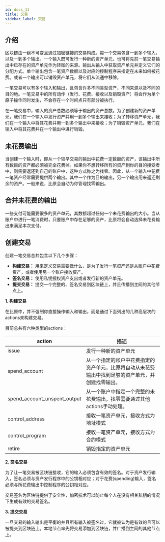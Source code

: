```yaml
---
id: docs_11
title: 交易
sidebar_label: 交易
---
```


## 介绍

区块链由一组不可变且通过加密链接的交易构成。每一个交易包含一到多个输入，以及一到多个输出。一个输入既可发行一种新的资产单元，也可将先前一笔交易输出中已存在的资产单元作为转账的来源。输出从输入中获取资产单元并定义它们的分配方式。单个输出包含一笔资产数额以及对应的控制程序来指定在未来如何被花费。或者一个输出可以销毁资产单元，将它们从流通中移除。

一笔交易可以有多个输入和输出，且包含许多不同类型资产，不同来源以及不同的目的地。一笔交易中的所有动作（发行、花费、接收以及销毁资产）将会作为单个原子操作同时发生，不会存在一个时间点只有部分被执行。

在一笔交易中，输入的资产总数必须等于输出的资产总数。为了创建新的资产单元，我们在一个输入中发行资产并用一到多个输出来接收；为了转移资产单元，我们在一个输入中将其花费并用一到多个输出中来接收；为了销毁资产单元，我们在输入中将其花费并在一个输出中进行销毁。

## 未花费输出

当创建一个输入时，即从一个较早交易的输出中花费一定数额的资产，该输出中所有数目的资产都必须被完全花费掉。如果你不想转移所有的资产到你的目的接受者中，则需要返还到自己的账户中，这种方式称之为找零。因此，从一个输入中花费一笔资产经常需要提供两个输出。其中一个作为目的输出，另一个输出用来返还剩余的资产。一般来说，比原会自动为你管理找零输出。

## 合并未花费的输出

一些支付可能需要很多的资产单元，其数额超过任何一个未花费输出的大小。当从账户中进行一笔消费时，只要账户中存在足够的资产，比原将会自动选择未花费输出来满足本次支付。

## 创建交易

创建一笔交易总共包含以下几个步骤：

- **构建交易：** 用来定义交易需要做什么，是为了发行一笔资产还是从账户中花费资产，或者使用另一个账户接收资产。
- **签名交易：** 使用私钥授权资产支出或者发行新的资产单元。
- **提交交易：** 提交一个完整的、签名交易到区块链上，并且传播到主网的其他节点上。

**1. 构建交易**

在比原中，并不强制你直接操作输入和输出，而是通过下面列出的几种高层次的actions来构建交易。

目前总共有六种类型的actions：

| action | 描述 |
| --- | --- |
| issue | 发行一种新的资产单元 |
| spend_account | 从一个指定的账户中花费指定的资产单元，比原将自动从未花费输出中找到足够的资产单元，并创建找零输出。 |
| spend_account_unspent_output | 从一个账户中指定一个完整的未花费输出，找零需要通过其他actions手动处理。 |
| control_address | 接收一笔资产单元，接收方式为地址模式 |
| control_program | 接收一笔资产单元，接收方式为合约模式 |
| retire | 销毁指定的资产单元 |


**2. 签名交易**

为了让一笔交易被区块链接收，它的输入必须包含有效的签名。对于资产发行输入，签名必须与资产发行程序中的公钥相对应；对于花费(spending)输入，签名必须与所花费输出中控制程序的公钥相对应。

交易签名为区块链提供了安全性，加密技术可以防止每个人在没有相关私钥的情况下生成有效的交易签名。


**3. 提交交易**

一旦交易的输入输出是平衡的并且所有输入被签名过，它就被认为是有效的且可以被提交到区块链上。本地节点率先将交易添加到区块链，并广播到主网的其他节点上。